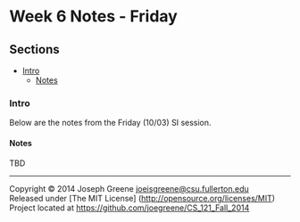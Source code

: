 # Week 6 Notes - Friday

## Sections
- [Intro](#intro)
  - [Notes](#notes)
  
### Intro
Below are the notes from the Friday (10/03) SI session.

#### Notes
TBD

-------------------------------------------------------------------------------

Copyright &copy; 2014 Joseph Greene <joeisgreene@csu.fullerton.edu>  
Released under [The MIT License] (http://opensource.org/licenses/MIT)  
Project located at <https://github.com/joegreene/CS_121_Fall_2014>